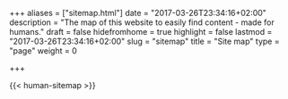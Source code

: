 +++
aliases      = ["sitemap.html"]
date         = "2017-03-26T23:34:16+02:00"
description  = "The map of this website to easily find content - made for humans."
draft        = false
hidefromhome = true
highlight    = false
lastmod      = "2017-03-26T23:34:16+02:00"
slug         = "sitemap"
title        = "Site map"
type         = "page"
weight       = 0

+++

{{< human-sitemap >}}

